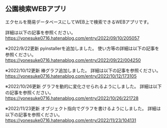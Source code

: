 ## 公園検索WEBアプリ

エクセルを簡易データベースにしてWEB上で検索できるWEBアプリです。

詳細は以下の記事を参照ください。
https://yonesuke0716.hatenablog.com/entry/2022/09/10/205057

※2022/9/22更新
pyinstallerを追加しました。
使い方等の詳細は以下の記事を参照ください。
https://yonesuke0716.hatenablog.com/entry/2022/09/22/004250

※2022/10/12更新
棒グラフ追加しました。
詳細は以下の記事を参照ください。
https://yonesuke0716.hatenablog.com/entry/2022/10/12/173105

※2022/10/26更新
グラフを動的に変化させられるようにしました。
詳細は以下の記事を参照ください。
https://yonesuke0716.hatenablog.com/entry/2022/10/26/221728

※2022/11/23更新
オブジェクト指向でグラフを書けるようにしました。
詳細は以下の記事を参照ください。
https://yonesuke0716.hatenablog.com/entry/2022/11/23/104131
